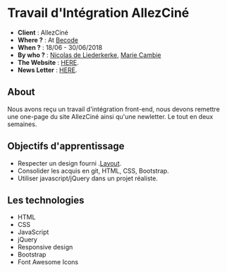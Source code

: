 # Travail d'Intégration AllezCiné

- **Client** : AllezCiné
- **Where ?** : At [Becode](https://github.com/becodeorg/)
- **When ?** :  18/06 - 30/06/2018
- **By who ?** : [Nicolas de Liederkerke](https://github.com/Liedekerke), [Marie Cambie](https://github.com/mcambie) 
- **The Website** : [HERE](https://liedekerke.github.io/AllezCine/).
- **News Letter** : [HERE](https://liedekerke.github.io/frontend-AllezCine/Newsletter.html).

## About

Nous avons reçu un travail d'intégration front-end, nous devons remettre une one-page du site AllezCiné ainsi qu'une newletter. Le tout en deux semaines. 

## Objectifs d'apprentissage

- Respecter un design fourni .[Layout](https://github.com/becodeorg/Johnson2/blob/master/projets/AllezCine/layout-one-v2.jpg).
- Consolider les acquis en git, HTML, CSS, Bootstrap.
- Utiliser javascript/jQuery dans un projet réaliste.

## Les technologies 

- HTML
- CSS
- JavaScript
- jQuery
- Responsive design
- Bootstrap
- Font Awesome Icons
